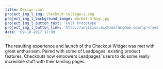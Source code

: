 ```yaml
---
title: Design-cont
project_img_l_img: Checkout-Collage-2.png
project_img_l_background_image: market-4-bkg.jpg
project_img_l_button_text: 'Full Prototype'
project_img_l_button_link: 'http://invision.michaelfangman.com/lp-checkout'
date: '09-10-2017 17:00'
---
```


The resulting experience and launch of the Checkout Widget was met with great enthusiasm. Paired with some of Leadpages' existing product features, Checkouts now empowers Leadpages’ users to do some really incredible stuff with their landing pages.
